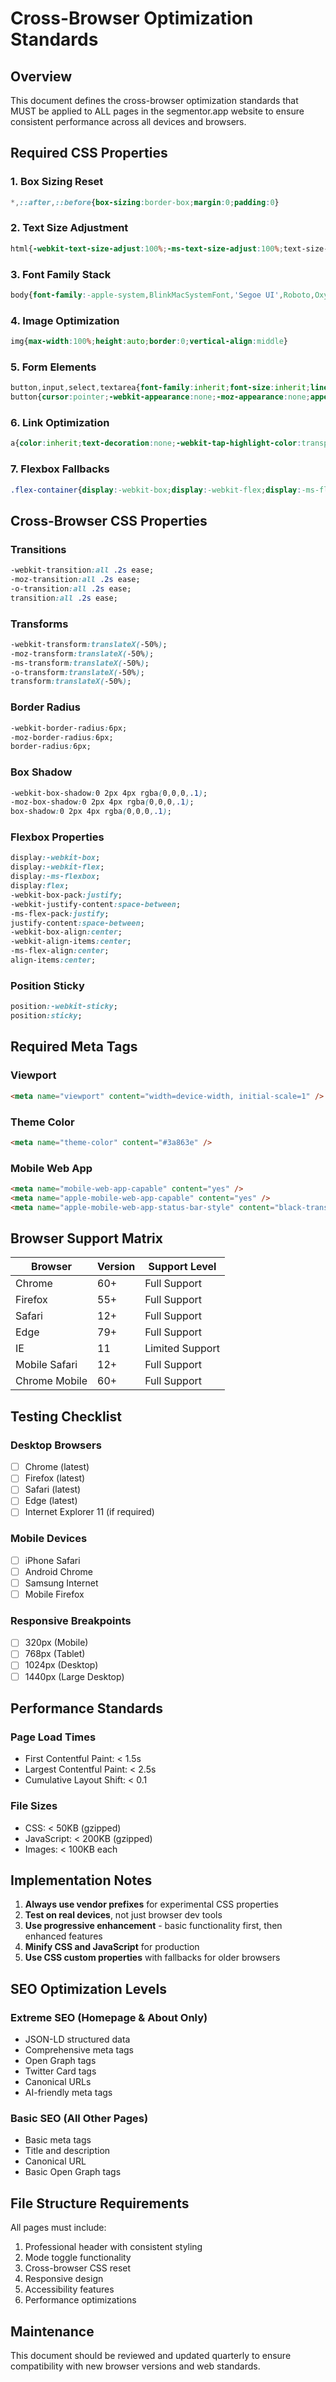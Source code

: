 # Cross-Browser Optimization Standards

## Overview
This document defines the cross-browser optimization standards that MUST be applied to ALL pages in the segmentor.app website to ensure consistent performance across all devices and browsers.

## Required CSS Properties

### 1. Box Sizing Reset
```css
*,::after,::before{box-sizing:border-box;margin:0;padding:0}
```

### 2. Text Size Adjustment
```css
html{-webkit-text-size-adjust:100%;-ms-text-size-adjust:100%;text-size-adjust:100%;-webkit-font-smoothing:antialiased;-moz-osx-font-smoothing:grayscale}
```

### 3. Font Family Stack
```css
body{font-family:-apple-system,BlinkMacSystemFont,'Segoe UI',Roboto,Oxygen,Ubuntu,Cantarell,'Fira Sans','Droid Sans','Helvetica Neue',sans-serif;line-height:1.6;-webkit-font-smoothing:antialiased;-moz-osx-font-smoothing:grayscale}
```

### 4. Image Optimization
```css
img{max-width:100%;height:auto;border:0;vertical-align:middle}
```

### 5. Form Elements
```css
button,input,select,textarea{font-family:inherit;font-size:inherit;line-height:inherit;margin:0}
button{cursor:pointer;-webkit-appearance:none;-moz-appearance:none;appearance:none;background:0 0;border:none;outline:0}
```

### 6. Link Optimization
```css
a{color:inherit;text-decoration:none;-webkit-tap-highlight-color:transparent}
```

### 7. Flexbox Fallbacks
```css
.flex-container{display:-webkit-box;display:-webkit-flex;display:-ms-flexbox;display:flex}
```

## Cross-Browser CSS Properties

### Transitions
```css
-webkit-transition:all .2s ease;
-moz-transition:all .2s ease;
-o-transition:all .2s ease;
transition:all .2s ease;
```

### Transforms
```css
-webkit-transform:translateX(-50%);
-moz-transform:translateX(-50%);
-ms-transform:translateX(-50%);
-o-transform:translateX(-50%);
transform:translateX(-50%);
```

### Border Radius
```css
-webkit-border-radius:6px;
-moz-border-radius:6px;
border-radius:6px;
```

### Box Shadow
```css
-webkit-box-shadow:0 2px 4px rgba(0,0,0,.1);
-moz-box-shadow:0 2px 4px rgba(0,0,0,.1);
box-shadow:0 2px 4px rgba(0,0,0,.1);
```

### Flexbox Properties
```css
display:-webkit-box;
display:-webkit-flex;
display:-ms-flexbox;
display:flex;
-webkit-box-pack:justify;
-webkit-justify-content:space-between;
-ms-flex-pack:justify;
justify-content:space-between;
-webkit-box-align:center;
-webkit-align-items:center;
-ms-flex-align:center;
align-items:center;
```

### Position Sticky
```css
position:-webkit-sticky;
position:sticky;
```

## Required Meta Tags

### Viewport
```html
<meta name="viewport" content="width=device-width, initial-scale=1" />
```

### Theme Color
```html
<meta name="theme-color" content="#3a863e" />
```

### Mobile Web App
```html
<meta name="mobile-web-app-capable" content="yes" />
<meta name="apple-mobile-web-app-capable" content="yes" />
<meta name="apple-mobile-web-app-status-bar-style" content="black-translucent" />
```

## Browser Support Matrix

| Browser | Version | Support Level |
|---------|---------|---------------|
| Chrome | 60+ | Full Support |
| Firefox | 55+ | Full Support |
| Safari | 12+ | Full Support |
| Edge | 79+ | Full Support |
| IE | 11 | Limited Support |
| Mobile Safari | 12+ | Full Support |
| Chrome Mobile | 60+ | Full Support |

## Testing Checklist

### Desktop Browsers
- [ ] Chrome (latest)
- [ ] Firefox (latest)
- [ ] Safari (latest)
- [ ] Edge (latest)
- [ ] Internet Explorer 11 (if required)

### Mobile Devices
- [ ] iPhone Safari
- [ ] Android Chrome
- [ ] Samsung Internet
- [ ] Mobile Firefox

### Responsive Breakpoints
- [ ] 320px (Mobile)
- [ ] 768px (Tablet)
- [ ] 1024px (Desktop)
- [ ] 1440px (Large Desktop)

## Performance Standards

### Page Load Times
- First Contentful Paint: < 1.5s
- Largest Contentful Paint: < 2.5s
- Cumulative Layout Shift: < 0.1

### File Sizes
- CSS: < 50KB (gzipped)
- JavaScript: < 200KB (gzipped)
- Images: < 100KB each

## Implementation Notes

1. **Always use vendor prefixes** for experimental CSS properties
2. **Test on real devices**, not just browser dev tools
3. **Use progressive enhancement** - basic functionality first, then enhanced features
4. **Minify CSS and JavaScript** for production
5. **Use CSS custom properties** with fallbacks for older browsers

## SEO Optimization Levels

### Extreme SEO (Homepage & About Only)
- JSON-LD structured data
- Comprehensive meta tags
- Open Graph tags
- Twitter Card tags
- Canonical URLs
- AI-friendly meta tags

### Basic SEO (All Other Pages)
- Basic meta tags
- Title and description
- Canonical URL
- Basic Open Graph tags

## File Structure Requirements

All pages must include:
1. Professional header with consistent styling
2. Mode toggle functionality
3. Cross-browser CSS reset
4. Responsive design
5. Accessibility features
6. Performance optimizations

## Maintenance

This document should be reviewed and updated quarterly to ensure compatibility with new browser versions and web standards.








